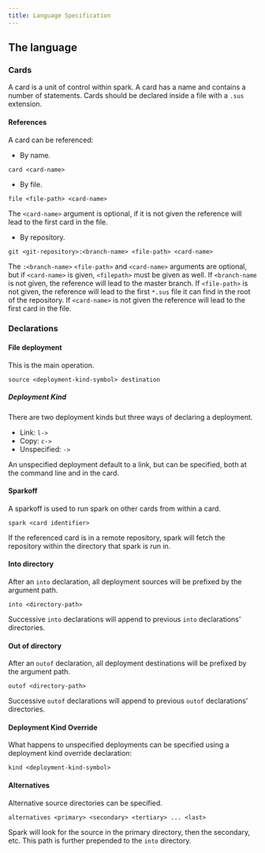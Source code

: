 ```yaml
---
title: Language Specification
---
```


## The language
### Cards
A card is a unit of control within spark.
A card has a name and contains a number of statements.
Cards should be declared inside a file with a `.sus` extension.

#### References
A card can be referenced:

- By name.
```
card <card-name>
```
- By file.<a name="file-reference"></a>
```
file <file-path> <card-name>
```
The `<card-name>` argument is optional, if it is not given the reference will lead to the first card in the file.
- By repository.<a name="git-reference"></a>
```
git <git-repository>:<branch-name> <file-path> <card-name>
```
The `:<branch-name>` `<file-path>` and `<card-name>` arguments are optional, but if `<card-name>` is given, `<filepath>` must be given as well.
If `<branch-name` is not given, the reference will lead to the master branch.
If `<file-path>` is not given, the reference will lead to the first `*.sus` file it can find in the root of the repository.
If `<card-name>` is not given the reference will lead to the first card in the file.


### Declarations
#### File deployment
This is the main operation.
```
source <deployment-kind-symbol> destination
```

##### Deployment Kind
There are two deployment kinds but three ways of declaring a deployment.

- Link: `l->`
- Copy: `c->`
- Unspecified: `->`

An unspecified deployment default to a link, but can be specified, both at the command line and in the card.

#### Sparkoff
A sparkoff is used to run spark on other cards from within a card.
```
spark <card identifier>
```
If the referenced card is in a remote repository, spark will fetch the repository within the directory that spark is run in.

#### Into directory
After an `into` declaration, all deployment sources will be prefixed by the argument path.
```
into <directory-path>
```
Successive `into` declarations will append to previous `into` declarations' directories.

#### Out of directory
After an `outof` declaration, all deployment destinations will be prefixed by the argument path.
```
outof <directory-path>
```
Successive `outof` declarations will append to previous `outof` declarations' directories.

#### Deployment Kind Override
What happens to unspecified deployments can be specified using a deployment kind override declaration:
```
kind <deployment-kind-symbol>
```

#### Alternatives
Alternative source directories can be specified.

```
alternatives <primary> <secondary> <tertiary> ... <last>
```

Spark will look for the source in the primary directory, then the secondary, etc.
This path is further prepended to the `into` directory.
